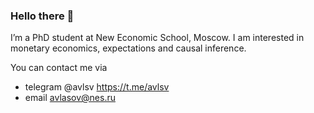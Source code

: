 ### Hello there 👋

I’m a PhD student at New Economic School, Moscow. 
I am interested in monetary economics, expectations and causal inference.

You can contact me via 
- telegram @avlsv https://t.me/avlsv 
- email avlasov@nes.ru
